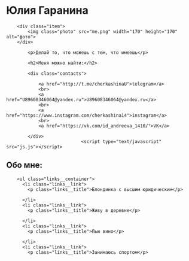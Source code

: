 <html>
<head>
<title>Юлия Гаранина</title>
<link rel="icon" href="/favicon.ico" type="image/x-icon">
 <link rel="stylesheet" href="main.css">
</head>
	
<body class="container">
		<h1>Юлия Гаранина</h1>

		<div class="item">
			<img class="photo" src="me.png" width="170" height="170" alt="фото">
		</div>

			<p>Делай то, что можешь с тем, что имеешь</p>

			<h2>Меня можно найти:</h2>

			<div class="contacts">

				<a href="http://t.me/cherkashinaU">telegram</a> 
				<br>
				<a href="U89608346064@yandex.ru">U89608346064@yandex.ru</a>
				<br>
				<a href="https://www.instagram.com/cherkashina14">instagram</a>
				<br>
				<a href="https://vk.com/id_andreeva_1410/">VK</a>
				
			</div>
								<script type="text/javascript" src="js.js"></script>

</body>

<h2>Обо мне:</h2>

			
        <ul class="links__container">
          <li class="links__link">
            <p class="links__title">Блондинка с высшим юридическим</p>
          
          </li>
          <li class="links__link">
            <p class="links__title">Живу в деревне</p>
            
          </li>
          <li class="links__link">
            <p class="links__title">Пью вино</p>
            
          </li>
          <li class="links__link">
            <p class="links__title">Занимаюсь спортом</p>
                    
